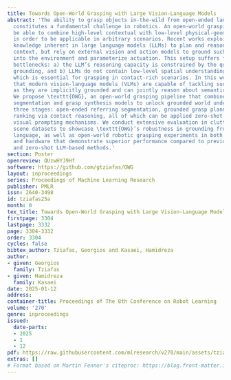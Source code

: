 ```yaml
---
title: Towards Open-World Grasping with Large Vision-Language Models
abstract: 'The ability to grasp objects in-the-wild from open-ended language instructions
  constitutes a fundamental challenge in robotics. An open-world grasping system should
  be able to combine high-level contextual with low-level physical-geometric reasoning
  in order to be applicable in arbitrary scenarios. Recent works exploit the web-scale
  knowledge inherent in large language models (LLMs) to plan and reason in robotic
  context, but rely on external vision and action models to ground such knowledge
  into the environment and parameterize actuation. This setup suffers from two major
  bottlenecks: a) the LLM’s reasoning capacity is constrained by the quality of visual
  grounding, and b) LLMs do not contain low-level spatial understanding of the world,
  which is essential for grasping in contact-rich scenarios. In this work we demonstrate
  that modern vision-language models (VLMs) are capable of tackling such limitations,
  as they are implicitly grounded and can jointly reason about semantics and geometry.
  We propose \texttt{OWG}, an open-world grasping pipeline that combines VLMs with
  segmentation and grasp synthesis models to unlock grounded world understanding in
  three stages: open-ended referring segmentation, grounded grasp planning and grasp
  ranking via contact reasoning, all of which can be applied zero-shot via suitable
  visual prompting mechanisms. We conduct extensive evaluation in cluttered indoor
  scene datasets to showcase \texttt{OWG}’s robustness in grounding from open-ended
  language, as well as open-world robotic grasping experiments in both simulation
  and hardware that demonstrate superior performance compared to previous supervised
  and zero-shot LLM-based methods.'
section: Poster
openreview: QUzwHYJ9Hf
software: https://github.com/gtziafas/OWG
layout: inproceedings
series: Proceedings of Machine Learning Research
publisher: PMLR
issn: 2640-3498
id: tziafas25a
month: 0
tex_title: Towards Open-World Grasping with Large Vision-Language Models
firstpage: 3304
lastpage: 3332
page: 3304-3332
order: 3304
cycles: false
bibtex_author: Tziafas, Georgios and Kasaei, Hamidreza
author:
- given: Georgios
  family: Tziafas
- given: Hamidreza
  family: Kasaei
date: 2025-01-12
address:
container-title: Proceedings of The 8th Conference on Robot Learning
volume: '270'
genre: inproceedings
issued:
  date-parts:
  - 2025
  - 1
  - 12
pdf: https://raw.githubusercontent.com/mlresearch/v270/main/assets/tziafas25a/tziafas25a.pdf
extras: []
# Format based on Martin Fenner's citeproc: https://blog.front-matter.io/posts/citeproc-yaml-for-bibliographies/
---
```

